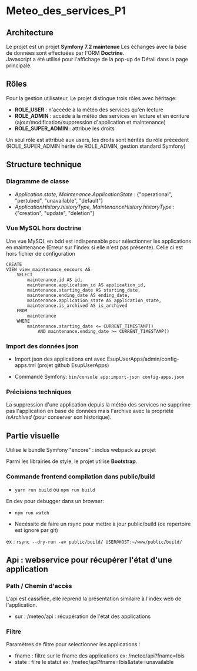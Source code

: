 # Meteo_des_services_P1

## Architecture
Le projet est un projet <b>Symfony 7.2 maintenue </b>
Les échanges avec la base de données sont effectuées par l'ORM <b>Doctrine</b>.<br>
Javascript a été utilisé pour l'affichage de la pop-up de Détail dans la page principale.

## Rôles
Pour la gestion utilisateur, Le projet distingue trois rôles avec héritage:
- <b>ROLE_USER</b> : n'accède à la météo des services qu'en lecture
- <b>ROLE_ADMIN</b> : accède à la météo des services en lecture et en écriture (ajout/modification/suppression d'application et maintenance)
- <b>ROLE_SUPER_ADMIN</b> : attribue les droits

Un seul rôle est attribué aux users, les droits sont hérités du rôle précedent (ROLE_SUPER_ADMIN hérite de ROLE_ADMIN, gestion standard Symfony)

## Structure technique
### Diagramme de classe

- <i>Application.state, Maintenance.ApplicationState</i> : {"operational", "pertubed", "unavailable", "default"}
- <i>ApplicationHistory.historyType, MaintenanceHistory.historyType</i> : {"creation", "update", "deletion"}

### Vue MySQL hors doctrine

Une vue MySQL en bdd est indispensable pour sélectionner les applications en maintenance (Erreur sur l'index si elle n'est pas présente).
Celle ci est hors fichier de configuration

```
CREATE
VIEW view_maintenance_encours AS
    SELECT
        maintenance.id AS id,
        maintenance.application_id AS application_id,
        maintenance.starting_date AS starting_date,
        maintenance.ending_date AS ending_date,
        maintenance.application_state AS application_state,
        maintenance.is_archived AS is_archived
    FROM
        maintenance
    WHERE
        maintenance.starting_date <= CURRENT_TIMESTAMP()
            AND maintenance.ending_date >= CURRENT_TIMESTAMP()
```

### Import des données json

- Import json des applications ent avec EsupUserApps/admin/config-apps.tml (projet github EsupUserApps)

- Commande Symfony: `bin/console app:import-json config-apps.json`

### Précisions techniques
La suppression d'une application depuis la météo des services ne supprime pas l'application en base de données mais l'archive avec la propriété <i>isArchived</i> (pour conserver son historique).<br>

## Partie visuelle

Utilise le bundle Symfony "encore" : inclus webpack au projet

Parmi les librairies de style, le projet utilise <b>Bootstrap</b>.

### Commande frontend compilation dans public/build

- `yarn run build` ou `npm run build`

En dev pour debugger dans un browser:

- `npm run watch`

- Necéssite de faire un rsync pour mettre à jour public/build (ce repertoire est ignoré par git)

ex : `rsync --dry-run -av public/build/ USER@HOST:~/www/public/build/`

## Api : webservice pour récupérer l'état d'une application

### Path / Chemin d'accès

L'api est cassifiée, elle reprend la présentation similaire à l'index web de l'application.

  * sur : /meteo/api : récupération de l'état des applications

### Filtre

Paramètres de filtre pour selectionner les applications :

  * fname : filtre sur le fname des applications ex: /meteo/api?fname=Ibis
  * state : filre le statut ex: /meteo/api?fname=Ibis&state=unavailable

 

